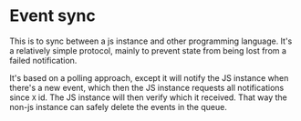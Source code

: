 # Event sync
This is to sync between a js instance and other programming language. It's a relatively simple protocol, mainly to prevent
state from being lost from a failed notification.

It's based on a polling approach, except it will notify the JS instance when there's a new event, which then the JS instance requests
all notifications since `X` id. The JS instance will then verify which it received. That way the non-js instance can safely delete
the events in the queue.